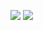 ![](https://github-readme-stats.vercel.app/api?username=AkiraMiyakoda&count_private=true&show_icons=true&include_all_commits=true&show=prs_merged) ![](https://github-readme-stats.vercel.app/api/top-langs/?username=AkiraMiyakoda&layout=compact&langs_count=10&hide=vala,meson)  

<!--
**AkiraMiyakoda/AkiraMiyakoda** is a ✨ _special_ ✨ repository because its `README.md` (this file) appears on your GitHub profile.

Here are some ideas to get you started:

- 🔭 I’m currently working on ...
- 🌱 I’m currently learning ...
- 👯 I’m looking to collaborate on ...
- 🤔 I’m looking for help with ...
- 💬 Ask me about ...
- 📫 How to reach me: ...
- 😄 Pronouns: ...
- ⚡ Fun fact: ...
-->
